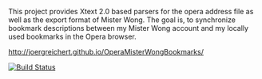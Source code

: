 This project provides Xtext 2.0 based parsers for the opera address file as well as the export format of Mister Wong. The goal is, to synchronize bookmark descriptions between my Mister Wong account and my locally used bookmarks in the Opera browser. 

http://joergreichert.github.io/OperaMisterWongBookmarks/

[![Build Status](https://travis-ci.org/joergreichert/OperaMisterWongBookmarks.png?branch=master)](https://travis-ci.org/jrlover/OperaMisterWongBookmarks)
